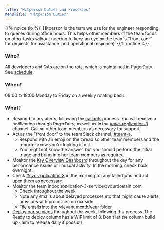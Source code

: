 ```yaml
---
title: "Hitperson Duties and Processes"
menuTitle: "Hitperson Duties"
---
```


{{% notice tip %}}
Hitperson is the term we use for the engineer responding to queries during office hours. This helps other members of the team focus on other tasks without needing to keep an eye on the team's "front door" for requests for assistance (and operational response).
{{% /notice %}}

### Who?

All developers and QAs are on the rota, which is maintained in PagerDuty. See [schedule][PagerDuty Schedule].

### When?

08:00 to 18:00 Monday to Friday on a weekly rotating basis.

### What?

- Respond to any alerts, following the [callouts] process. You will receive a notification through PagerDuty, as well as in the [#svc-application-3] channel. Call on other team members as necessary for support.
- Act as the "front door" to the team Slack channel, [#team-a].
  - Respond with an emoji on the thread so other team members and the reporter know you're looking into it.
  - You might not know the answer, but you should perform the initial triage and bring in other team members as required.
- Monitor the [Key Overview Dashboard] throughout the day for any performance issues or unusual activity. In the morning, check back overnight.
- Check [#svc-application-3] in the morning for any failed jobs and act upon them as necessary.
- Monitor the team inbox application-3-service@yourdomain.com
  - Check throughout the week
  - Note any emails about delayed processes etc that might cause alerts or issues with processes on our side
  - File emails into the relevant month/year folder
- [Deploy our services][deploying] throughout the week, following this process. The Ready to deploy column has a WIP limit of 3. Don't let the column build up - aim to release daily if possible.

[#svc-application-3]: https://link/to/svc/channel
[#team-a]: https://link/to/team/channel
[Key Overview Dashboard]: https://link/to/dashboard
[PagerDuty Schedule]: https://link/to/pagerduty/schedule
[deploying]: /application-3/processes/build-and-deployment/
[callouts]: /application-3/processes/callouts/
